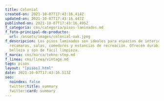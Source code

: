 ```yaml
---
title: Colonial
created-on: 2021-10-07T17:43:16.414Z
updated-on: 2021-10-07T17:43:16.447Z
published-on: 2021-10-07T17:43:16.495Z
f_categoria: cms/categoria/pisos-laminados.md
f_foto-principal-de-producto:
  url: /assets/images/colonial-oak.jpeg
f_descripcion: Los pisos laminados son ideales para espacios de interior como
  recamaras, salas, comedores y estancias de recreación. Ofrecen durabilidad,
  belleza y son de fácil limpieza.
f_marca: cms/marca/tekno-step.md
f_linea: cms/linea/vintage.md
tags: pisos
layout: "[pisos].html"
date: 2021-10-07T17:43:16.513Z
seo:
  noindex: false
  twitter:title: summary
  twitter:card: summary
---
```


